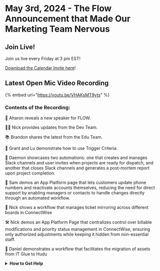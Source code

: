 # May 3rd, 2024 - The Flow Announcement that Made Our Marketing Team Nervous

## Join Live!

Join us live every Friday at 3 pm EST!

&#x20;[Download the Calendar Invite here](https://engine.rewst.io/webhooks/custom/trigger/02eb02e2-1177-43d9-9e13-8547414979fc/c47fdd7f-4075-47a8-ba92-94e790e67c06?request\_type=open\_mic\_link&)!

## Latest Open Mic Video Recording

{% embed url="https://youtu.be/VHAKsMT9yts" %}

### Contents of the Recording:

🌊 Aharon reveals a new speaker for FLOW.

👨‍💻 Nick provides updates from the Dev Team.

📚 Brandon shares the latest from the Edu Team.

🎯 Grant and Lu demonstrate how to use Trigger Criteria.

🤖 Daemon showcases two automations: one that creates and manages Slack channels and user invites when projects are ready for dispatch, and another that closes Slack channels and generates a post-mortem report upon project completion.

📱 Sam demos an App Platform page that lets customers update phone numbers and reactivate accounts themselves, reducing the need for direct support by enabling managers or contacts to handle changes directly through an automated workflow.

🔄 Nick shows a workflow that manages ticket mirroring across different boards in ConnectWise

🛠️ Nick demos an App Platform Page that centralizes control over billable modifications and priority status management in ConnectWise, ensuring only authorized adjustments while keeping it hidden from non-essential staff.

🚀 Daniel demonstrates a workflow that facilitates the migration of assets from IT Glue to Hudu

<details>

<summary><strong>How to Get Help</strong></summary>

* 💬 Chat (Discord): [https://discord.gg/rewst​​ ](https://discord.gg/rewst%E2%80%8B%E2%80%8B)
  * Private #\{{ msp \}} channel
  * \#the-kewp
* 🎫 Submit Tickets to: the\_roc@rewst.io
* 📝 Feature Request + Integration Requests: [https://rewst.canny.io/](https://rewst.canny.io/)

**CLUCK UNIVERSITY – REWST TRAINING:**&#x20;

* 👨‍🏫 Live Instructor-Led Training: [https://calendly.com/cluck-u/](https://calendly.com/cluck-u/)
* 🏁 Rewst Foundations Training: [https://docs.rewst.help/cluck-university/rewst-foundations-10x](https://docs.rewst.help/cluck-university/rewst-foundations-10x)
* ▶️ On-demand Videos: [https://docs.rewst.help/cluck-university/rewst-foundations-10x](https://docs.rewst.help/cluck-university/rewst-foundations-10x)

**ASK THE ROC:**&#x20;

* 🙋 ROC AMA Calls: [https://calendly.com/cluck-u/roc-ama](https://calendly.com/cluck-u/roc-ama)

**DOCS:**&#x20;

* 🥚 Rewst Docs: [https://docs.rewst.help ](https://docs.rewst.help)
* ⛩️ Jinja Docs: [https://jinja.palletsprojects.com/](https://jinja.palletsprojects.com/)

**KEY LINKS:**&#x20;

* 📝 Feature Request + Integration Requests: [https://rewst.canny.io/](https://rewst.canny.io/)

</details>
